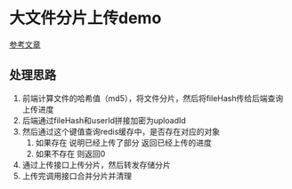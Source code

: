 # 大文件分片上传demo

[参考文章](https://juejin.cn/post/7039554714077233189#comment)

## 处理思路

1. 前端计算文件的哈希值（md5），将文件分片，然后将fileHash传给后端查询上传进度
2. 后端通过fileHash和userId拼接加密为uploadId
3. 然后通过这个键值查询redis缓存中，是否存在对应的对象
   1. 如果存在 说明已经上传了部分 返回已经上传的进度
   2. 如果不存在 则返回0
4. 通过上传接口上传分片，然后转发存储分片
5. 上传完调用接口合并分片并清理